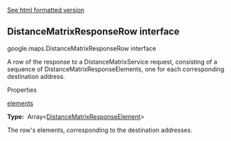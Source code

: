 [See html formatted version](https://huasofoundries.github.io/google-maps-documentation/DistanceMatrixResponseRow.html)


DistanceMatrixResponseRow interface
-----------------------------------

google.maps.DistanceMatrixResponseRow interface

A row of the response to a DistanceMatrixService request, consisting of a sequence of DistanceMatrixResponseElements, one for each corresponding destination address.

Properties

[elements](#DistanceMatrixResponseRow.elements)

**Type:**  Array<[DistanceMatrixResponseElement](DistanceMatrixResponseElement.md)\>

The row's elements, corresponding to the destination addresses.